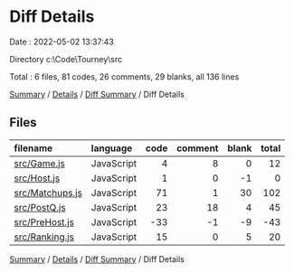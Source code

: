 # Diff Details

Date : 2022-05-02 13:37:43

Directory c:\Code\Tourney\src

Total : 6 files,  81 codes, 26 comments, 29 blanks, all 136 lines

[Summary](results.md) / [Details](details.md) / [Diff Summary](diff.md) / Diff Details

## Files
| filename | language | code | comment | blank | total |
| :--- | :--- | ---: | ---: | ---: | ---: |
| [src/Game.js](/src/Game.js) | JavaScript | 4 | 8 | 0 | 12 |
| [src/Host.js](/src/Host.js) | JavaScript | 1 | 0 | -1 | 0 |
| [src/Matchups.js](/src/Matchups.js) | JavaScript | 71 | 1 | 30 | 102 |
| [src/PostQ.js](/src/PostQ.js) | JavaScript | 23 | 18 | 4 | 45 |
| [src/PreHost.js](/src/PreHost.js) | JavaScript | -33 | -1 | -9 | -43 |
| [src/Ranking.js](/src/Ranking.js) | JavaScript | 15 | 0 | 5 | 20 |

[Summary](results.md) / [Details](details.md) / [Diff Summary](diff.md) / Diff Details